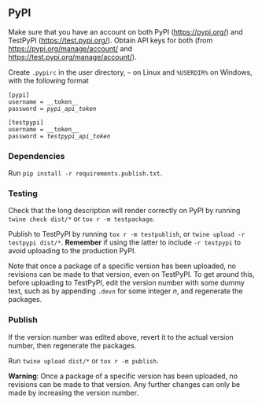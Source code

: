 ## PyPI

Make sure that you have an account on both PyPI (https://pypi.org/) and TestPyPI (https://test.pypi.org/). Obtain API keys for both (from https://pypi.org/manage/account/ and https://test.pypi.org/manage/account/).

Create `.pypirc` in the user directory, `~` on Linux and `%USERDIR%` on Windows, with the following format
<pre><code>[pypi]
username = __token__
password = <var>pypi_api_token</var>

[testpypi]
username = __token__
password = <var>testpypi_api_token</var></code></pre>

### Dependencies

Run `pip install -r requirements.publish.txt`.

### Testing

Check that the long description will render correctly on PyPI by running `twine check dist/*` or `tox r -m testpackage`.

Publish to TestPyPI by running `tox r -m testpublish`, or `twine upload -r testpypi dist/*`. **Remember** if using the latter to include `-r testpypi` to avoid uploading to the production PyPI.

Note that once a package of a specific version has been uploaded, no revisions can be made to that version, even on TestPyPI. To get around this, before uploading to TestPyPI, edit the version number with some dummy text, such as by appending <code>.dev<var>n</var></code> for some integer <var>n</var>, and regenerate the packages.

### Publish

If the version number was edited above, revert it to the actual version number, then regenerate the packages.

Run `twine upload dist/*` or `tox r -m publish`.

**Warning**: Once a package of a specific version has been uploaded, no revisions can be made to that version. Any further changes can only be made by increasing the version number.
